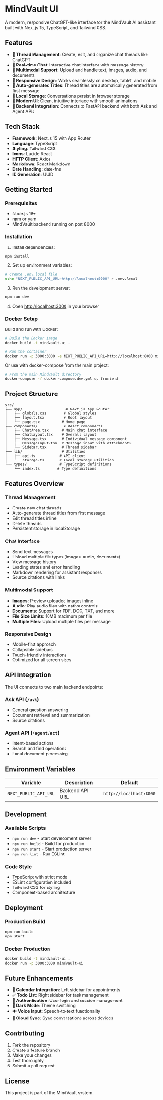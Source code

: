 # MindVault UI

A modern, responsive ChatGPT-like interface for the MindVault AI assistant built with Next.js 15, TypeScript, and Tailwind CSS.

## Features

- 🧵 **Thread Management**: Create, edit, and organize chat threads like ChatGPT
- 💬 **Real-time Chat**: Interactive chat interface with message history
- 📎 **Multimodal Support**: Upload and handle text, images, audio, and documents
- 📱 **Responsive Design**: Works seamlessly on desktop, tablet, and mobile
- 🔄 **Auto-generated Titles**: Thread titles are automatically generated from first message
- 💾 **Local Storage**: Conversations persist in browser storage
- 🎨 **Modern UI**: Clean, intuitive interface with smooth animations
- 🔌 **Backend Integration**: Connects to FastAPI backend with both Ask and Agent APIs

## Tech Stack

- **Framework**: Next.js 15 with App Router
- **Language**: TypeScript
- **Styling**: Tailwind CSS
- **Icons**: Lucide React
- **HTTP Client**: Axios
- **Markdown**: React Markdown
- **Date Handling**: date-fns
- **ID Generation**: UUID

## Getting Started

### Prerequisites

- Node.js 18+ 
- npm or yarn
- MindVault backend running on port 8000

### Installation

1. Install dependencies:
```bash
npm install
```

2. Set up environment variables:
```bash
# Create .env.local file
echo "NEXT_PUBLIC_API_URL=http://localhost:8000" > .env.local
```

3. Run the development server:
```bash
npm run dev
```

4. Open [http://localhost:3000](http://localhost:3000) in your browser

### Docker Setup

Build and run with Docker:

```bash
# Build the Docker image
docker build -t mindvault-ui .

# Run the container
docker run -p 3000:3000 -e NEXT_PUBLIC_API_URL=http://localhost:8000 mindvault-ui
```

Or use with docker-compose from the main project:

```bash
# From the main MindVault directory
docker-compose -f docker-compose.dev.yml up frontend
```

## Project Structure

```
src/
├── app/                    # Next.js App Router
│   ├── globals.css        # Global styles
│   ├── layout.tsx         # Root layout
│   └── page.tsx          # Home page
├── components/            # React components
│   ├── ChatArea.tsx      # Main chat interface
│   ├── ChatLayout.tsx    # Overall layout
│   ├── Message.tsx       # Individual message component
│   ├── MessageInput.tsx  # Message input with attachments
│   └── Sidebar.tsx       # Thread sidebar
├── lib/                  # Utilities
│   ├── api.ts           # API client
│   └── storage.ts       # Local storage utilities
└── types/               # TypeScript definitions
    └── index.ts        # Type definitions
```

## Features Overview

### Thread Management
- Create new chat threads
- Auto-generate thread titles from first message
- Edit thread titles inline
- Delete threads
- Persistent storage in localStorage

### Chat Interface
- Send text messages
- Upload multiple file types (images, audio, documents)
- View message history
- Loading states and error handling
- Markdown rendering for assistant responses
- Source citations with links

### Multimodal Support
- **Images**: Preview uploaded images inline
- **Audio**: Play audio files with native controls
- **Documents**: Support for PDF, DOC, TXT, and more
- **File Size Limits**: 10MB maximum per file
- **Multiple Files**: Upload multiple files per message

### Responsive Design
- Mobile-first approach
- Collapsible sidebars
- Touch-friendly interactions
- Optimized for all screen sizes

## API Integration

The UI connects to two main backend endpoints:

### Ask API (`/ask`)
- General question answering
- Document retrieval and summarization
- Source citations

### Agent API (`/agent/act`)
- Intent-based actions
- Search and find operations
- Local document processing

## Environment Variables

| Variable | Description | Default |
|----------|-------------|---------|
| `NEXT_PUBLIC_API_URL` | Backend API URL | `http://localhost:8000` |

## Development

### Available Scripts

- `npm run dev` - Start development server
- `npm run build` - Build for production
- `npm run start` - Start production server
- `npm run lint` - Run ESLint

### Code Style

- TypeScript with strict mode
- ESLint configuration included
- Tailwind CSS for styling
- Component-based architecture

## Deployment

### Production Build

```bash
npm run build
npm start
```

### Docker Production

```bash
docker build -t mindvault-ui .
docker run -p 3000:3000 mindvault-ui
```

## Future Enhancements

- 📅 **Calendar Integration**: Left sidebar for appointments
- ✅ **Todo List**: Right sidebar for task management  
- 🔐 **Authentication**: User login and session management
- 🌙 **Dark Mode**: Theme switching
- 🔊 **Voice Input**: Speech-to-text functionality
- 💾 **Cloud Sync**: Sync conversations across devices

## Contributing

1. Fork the repository
2. Create a feature branch
3. Make your changes
4. Test thoroughly
5. Submit a pull request

## License

This project is part of the MindVault system.
